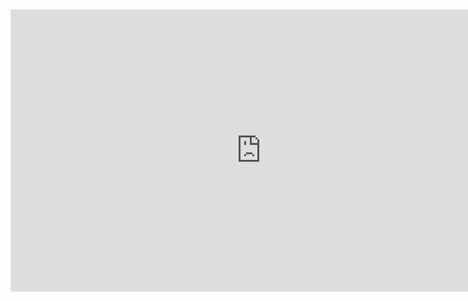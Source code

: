 <iframe style="border: 1px solid rgba(0, 0, 0, 0.1);" width="800" height="450" src="https://embed.figma.com/design/hMTM30BePzeVmv3cvdU3NQ/Plattr-tech-studio?node-id=0-1&embed-host=share" allowfullscreen></iframe>
